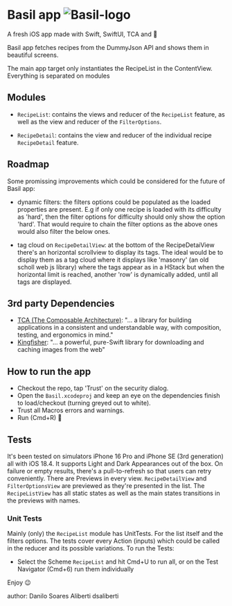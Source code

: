 # Basil app ![Basil-logo](https://github.com/user-attachments/assets/7c68233b-d6f1-438e-91f8-d68159fa4028)

A fresh iOS app made with Swift, SwiftUI, TCA and 💚

Basil app fetches recipes from the DummyJson API and shows them in beautiful screens. 

The main app target only instantiates the RecipeList in the ContentView.
Everything is separated on modules

## Modules

- `RecipeList`: contains the views and reducer of the `RecipeList` feature,
as well as the view and reducer of the `FilterOptions`.

- `RecipeDetail`: contains the view and reducer of the individual recipe `RecipeDetail` feature.

## Roadmap

Some promissing improvements which could be considered for the future of Basil app:
- dynamic filters: the filters options could be populated as the loaded properties are present. E.g if only one recipe is loaded with its difficulty as 'hard', then the filter options for difficulty should only show the option 'hard'. That would require to chain the filter options as the above ones would also filter the below ones.

- tag cloud on `RecipeDetailView`: at the bottom of the RecipeDetaiView there's an horizontal scrollview to display its tags. The ideal would be to display them as a tag cloud where it displays like 'masonry' (an old scholl web js library) where the tags appear as in a HStack but when the horizontal limit is reached, another 'row' is dynamically added, until all tags are displayed.

## 3rd party Dependencies

- [TCA (The Composable Architecture)](https://github.com/pointfreeco/swift-composable-architecture): "... a library for building applications in a consistent and understandable way, with composition, testing, and ergonomics in mind."
- [Kingfisher](https://github.com/onevcat/Kingfisher): "... a powerful, pure-Swift library for downloading and caching images from the web"

## How to run the app

- Checkout the repo, tap 'Trust' on the security dialog.
- Open the `Basil.xcodeproj` and keep an eye on the dependencies finish to load/checkout (turning greyed out to white).
- Trust all Macros errors and warnings.
- Run (Cmd+R) 🚀

## Tests

It's been tested on simulators iPhone 16 Pro and iPhone SE (3rd generation) all with iOS 18.4.
It supports Light and Dark Appearances out of the box.
On failure or empty results, there's a pull-to-refresh so that users can retry conveniently.
There are Previews in every view. `RecipeDetailView` and `FilterOptionsView` are previewed as they're presented in the list. The `RecipeListView` has all static states as well as the main states transitions in the previews with names. 

### Unit Tests
Mainly (only) the `RecipeList` module has UnitTests. For the list itself and the filters options.
The tests cover every Action (inputs) which could be called in the reducer and its possible variations.
To run the Tests:

- Select the Scheme `RecipeList` and hit Cmd+U to run all, or on the Test Navigator (Cmd+6) run them individually  

Enjoy 😉

author: Danilo Soares Aliberti
dsaliberti
